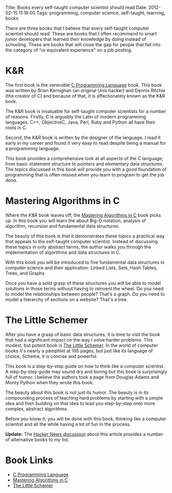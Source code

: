 Title: Books every self-taught computer scientist should read
Date: 2012-02-15 11:16:00
Tags: programming, computer science, self-taught, learning, books

There are three books that I believe that every self-taught computer
scientist should read.  These are books that I often recommend to
smart junior developers that learned their knowledge by doing instead
of schooling. These are books that will close the gap for people that
fall into the category of "or equivalent experience" on a job posting.

# K&R

The first book is the venerable [C Programming
Language](http://amzn.to/zUOn2s) book. This book was written by Brian
Kernighan (an original Unix hacker) and Dennis Ritchie (the creator of
C) and because of that, it is affectionately known as the K&R book.

The K&R book is invaluable for self-taught computer scientists for a
number of reasons.  Firstly, C is arguably the Latin of modern
programming languages. C++, ObjectiveC, Java, Perl, Ruby and Python all have
their roots in C.

Second, the K&R book is written by the designer of the language. I
read it early in my career and found it very easy to read despite
being a manual for a programming language.

This book provides a comprehensive look at all aspects of the C
language; from basic statement structure to pointers and elementary
data structures. The topics discussed in this book will provide you
with a good foundation of programming that is often missed when you
learn to program to get the job done.

# Mastering Algorithms in C

Where the K&R book leaves off, the [Mastering Algorithms in
C](http://amzn.to/yIiWbR) book picks up. In this book you will learn
the about Big-O notation, analysis of algorithm, recursion
and fundamental data structures.

The beauty of this book is that it demonstrates these topics a
practical way that appeals to the self-taught computer
scientist. Instead of discussing these topics in only abstract terms,
the author walks you through the implementation of algorithms and data
structures in C.

With this book you will be introduced to five fundamental data
structures in computer science and their application: Linked Lists,
Sets, Hash Tables, Trees, and Graphs.

Once you have a solid grasp of these structures you will be able to
model solutions in those terms without having to reinvent the
wheel.  Do you need to model the relationships between people?  That's
a graph.  Do you need to model a hierarchy of sections on a website?
That's a tree.

# The Little Schemer

After you have a grasp of basic data structures, it is time to visit
the book that had a significant impact on the way I solve harder
problems.  This modest, but potent book is [The Little
Schemer](http://amzn.to/z2FOF7).  In the world of computer books it's
nearly a pamphlet at 195 pages, but just like its language of choice,
Scheme, it is concise and powerful.

This book is a step-by-step guide on how to think like a computer
scientist.  A step-by-step guide may sound dry and boring but this
book is surprisingly full of humor.  I believe the authors took a page
from Douglas Adams and Monty Python when they wrote this book.

The beauty about this book is not just its humor.  The beauty is in
its compounding process of teaching hard problems by starting with a
simple idea and then building on that idea to lead you step-by-step
onto more complex, abstract algorithms.

Before you know it, you will be done with this book, thinking like a
computer scientist and all the while having a lot of fun in the
process.

**Update:** The [Hacker News discussion](http://news.ycombinator.com/item?id=3595599) about this article provides a number of
alternative books to my list.  

# Book Links

* [C Programming Language](http://amzn.to/zUOn2s)
* [Mastering Algorithms in C](http://amzn.to/yIiWbR)
* [The Little Schemer](http://amzn.to/z2FOF7)

